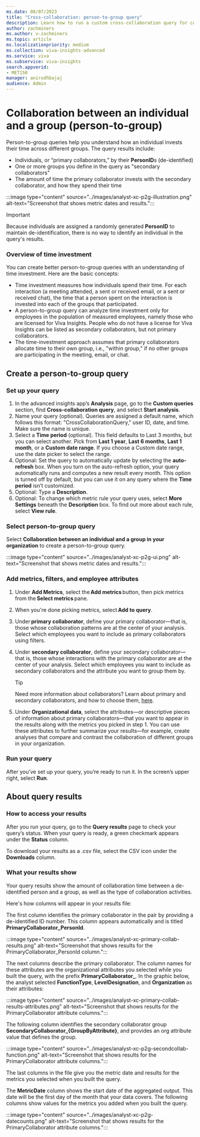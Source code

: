 ```yaml
---
ms.date: 08/07/2023
title: "Cross-collaboration: person-to-group query"
description: Learn how to run a custom cross-collaboration query for collaboration between individuals and groups in your organization
author: zachminers
ms.author: v-zachminers
ms.topic: article
ms.localizationpriority: medium 
ms.collection: viva-insights-advanced 
ms.service: viva 
ms.subservice: viva-insights 
search.appverid: 
- MET150 
manager: anirudhbajaj
audience: Admin
---
```



# Collaboration between an individual and a group (person-to-group)

Person-to-group queries help you understand how an individual invests their time across different groups. The query results include:

* Individuals, or “primary collaborators,” by their **PersonID**s (de-identified)
* One or more groups you define in the query as "secondary collaborators"
* The amount  of time the primary collaborator invests with the secondary collaborator, and how they spend their time

:::image type="content" source="../images/analyst-xc-p2g-illustration.png" alt-text="Screenshot that shows metric dates and results.":::

>[!Important]
>Because individuals are assigned a randomly generated **PersonID** to maintain de-identification, there is no way to identify an individual in the query's results.

### Overview of time investment

You can create better person-to-group queries with an understanding of time investment. Here are the basic concepts:

* Time investment measures how individuals spend their time. For each interaction (a meeting attended, a sent or received email, or a sent or received chat), the time that a person spent on the interaction is invested into each of the groups that participated.
* A person-to-group query can analyze time investment only for employees in the population of measured employees, namely those who are licensed for Viva Insights. People who do not have a license for Viva Insights can be listed as secondary collaborators, but not primary collaborators.
* The time-investment approach assumes that primary collaborators allocate time to their own group, i.e., "within group," if no other groups are participating in the meeting, email, or chat.

## Create a person-to-group query

### Set up your query

1.	In the advanced insights app’s **Analysis** page, go to the **Custom queries** section, find **Cross-collaboration query**, and select **Start analysis**.
1.	Name your query (optional). Queries are assigned a default name, which follows this format: "CrossCollaborationQuery," user ID, date, and time. Make sure the name is unique.
3.	Select a **Time period** (optional). This field defaults to Last 3 months, but you can select another. Pick from **Last 1 year**, **Last 6 months**, **Last 1 month**, or a **Custom date range**. If you choose a Custom date range, use the date picker to select the range.  
4.	Optional: Set the query to automatically update by selecting the **auto-refresh** box. When you turn on the auto-refresh option, your query automatically runs and computes a new result every month. This option is turned off by default, but you can use it on any query where the **Time period** isn’t customized. 
5.	Optional: Type a **Description**.
6.	Optional: To change which metric rule your query uses, select **More Settings** beneath the **Description** box. To find out more about each rule, select **View rule**.

### Select person-to-group query

Select **Collaboration between an individual and a group in your organization** to create a person-to-group query.

:::image type="content" source="../images/analyst-xc-p2g-ui.png" alt-text="Screenshot that shows metric dates and results.":::

### Add metrics, filters, and employee attributes

1. Under **Add Metrics**, select the **Add metrics** button, then pick metrics from the **Select metrics** pane.
1. When you're done picking metrics, select **Add to query**.
1. Under **primary collaborator**, define your primary collaborator—that is, those whose collaboration patterns are at the center of your analysis. Select which employees you want to include as primary collaborators using filters.
1. Under **secondary collaborator**, define your secondary collaborator—that is, those whose interactions with the primary collaborator are at the center of your analysis. Select which employees you want to include as secondary collaborators and the attribute you want to group them by.

    >[!Tip]
    > Need more information about collaborators? Learn about primary and secondary collaborators, and how to choose them, [here](collaborators.md).

3.	Under **Organizational data**, select the attributes—or descriptive pieces of information about primary collaborators—that you want to appear in the results along with the metrics you picked in step 1. You can use these attributes to further summarize your results—for example, create analyses that compare and contrast the collaboration of different groups in your organization.

### Run your query

After you’ve set up your query, you’re ready to run it. In the screen’s upper right, select **Run**.

## About query results

### How to access your results

After you run your query, go to the **Query results** page to check your query’s status. When your query is ready, a green checkmark appears under the **Status** column.

To download your results as a .csv file, select the CSV icon under the **Downloads** column.

### What your results show

Your query results show the amount of collaboration time between a de-identified person and a group, as well as the type of collaboration activities.

Here's how columns will appear in your results file:

The first column identifies the primary collaborator in the pair by providing a de-identified ID number. This column appears automatically and is titled **PrimaryCollaborator_PersonId**.

:::image type="content" source="../images/analyst-xc-primary-collab-results.png" alt-text="Screenshot that shows results for the PrimaryCollaborator_PersonId column.":::

The next columns describe the primary collaborator. The column names for these attributes are the organizational attributes you selected while you built the query, with the prefix **PrimaryCollaborator_**. In the graphic below, the analyst selected **FunctionType**, **LevelDesignation**, and **Organization** as their attributes:

:::image type="content" source="../images/analyst-xc-primary-collab-results-attributes.png" alt-text="Screenshot that shows results for the PrimaryCollaborator attribute columns.":::

The following column identifies the secondary collaborator group **SecondaryCollaborator_{GroupByAttribute}**, and provides an org attribute value that defines the group.

:::image type="content" source="../images/analyst-xc-p2g-secondcollab-function.png" alt-text="Screenshot that shows results for the PrimaryCollaborator attribute columns.":::

The last columns in the file give you the metric date and results for the metrics you selected when you built the query.

The **MetricDate** column shows the start date of the aggregated output. This date will be the first day of the month that your data covers. The following columns show values for the metrics you added when you built the query.

:::image type="content" source="../images/analyst-xc-p2g-datecounts.png" alt-text="Screenshot that shows results for the PrimaryCollaborator attribute columns.":::
